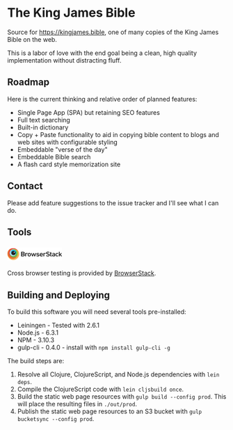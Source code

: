 # The King James Bible
Source for https://kingjames.bible, one of many copies of the King James Bible on the web.

This is a labor of love with the end goal being a clean, high quality implementation without distracting fluff.

## Roadmap
Here is the current thinking and relative order of planned features:
* Single Page App (SPA) but retaining SEO features
* Full text searching
* Built-in dictionary
* Copy + Paste functionality to aid in copying bible content to blogs and web sites with configurable styling
* Embeddable "verse of the day"
* Embeddable Bible search
* A flash card style memorization site

## Contact
Please add feature suggestions to the issue tracker and I'll see what I can do.

## Tools
### ![BrowserStack](doc/browserstacklogo.png)
Cross browser testing is provided by [BrowserStack](https://www.browserstack.com/).

## Building and Deploying
To build this software you will need several tools pre-installed:
* Leiningen - Tested with 2.6.1
* Node.js - 6.3.1
* NPM - 3.10.3
* gulp-cli - 0.4.0 - install with ```npm install gulp-cli -g```

The build steps are:
1. Resolve all Clojure, ClojureScript, and Node.js dependencies with ```lein deps```.
2. Compile the ClojureScript code with ```lein cljsbuild once```.
3. Build the static web page resources with ```gulp build --config prod```. This will place the resulting files in ```./out/prod```.
4. Publish the static web page resources to an S3 bucket with ```gulp bucketsync --config prod```.